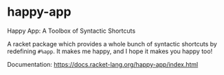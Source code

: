 # happy-app

Happy App: A Toolbox of Syntactic Shortcuts

A racket package which provides a whole bunch of syntactic shortcuts by redefining 
`#%app`. It makes me happy, and I hope it makes you happy too!

Documentation: https://docs.racket-lang.org/happy-app/index.html

